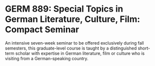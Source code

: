 # GERM 889: Special Topics in German Literature, Culture, Film: Compact Seminar

An intensive seven-week seminar to be offered exclusively during fall semesters, this graduate-level course is taught by a distinguished short-term scholar with expertise in German literature, film or culture who is visiting from a German-speaking country.